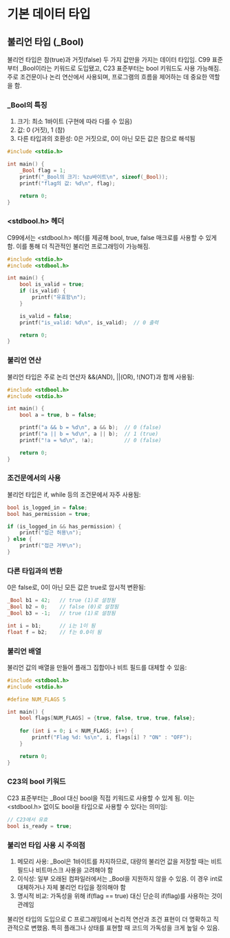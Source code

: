 # 기본 데이터 타입

## 불리언 타입 (_Bool)

불리언 타입은 참(true)과 거짓(false) 두 가지 값만을 가지는 데이터 타입임. C99 표준부터 _Bool이라는 키워드로 도입됐고, C23 표준부터는 bool 키워드도 사용 가능해짐. 주로 조건문이나 논리 연산에서 사용되며, 프로그램의 흐름을 제어하는 데 중요한 역할을 함.

### _Bool의 특징

1. 크기: 최소 1바이트 (구현에 따라 다를 수 있음)
2. 값: 0 (거짓), 1 (참)
3. 다른 타입과의 호환성: 0은 거짓으로, 0이 아닌 모든 값은 참으로 해석됨

```c
#include <stdio.h>

int main() {
    _Bool flag = 1;
    printf("_Bool의 크기: %zu바이트\n", sizeof(_Bool));
    printf("flag의 값: %d\n", flag);

    return 0;
}
```

### <stdbool.h> 헤더

C99에서는 <stdbool.h> 헤더를 제공해 bool, true, false 매크로를 사용할 수 있게 함. 이를 통해 더 직관적인 불리언 프로그래밍이 가능해짐.

```c
#include <stdio.h>
#include <stdbool.h>

int main() {
    bool is_valid = true;
    if (is_valid) {
        printf("유효함\n");
    }

    is_valid = false;
    printf("is_valid: %d\n", is_valid);  // 0 출력

    return 0;
}
```

### 불리언 연산

불리언 타입은 주로 논리 연산자 &&(AND), ||(OR), !(NOT)과 함께 사용됨:

```c
#include <stdbool.h>
#include <stdio.h>

int main() {
    bool a = true, b = false;

    printf("a && b = %d\n", a && b);  // 0 (false)
    printf("a || b = %d\n", a || b);  // 1 (true)
    printf("!a = %d\n", !a);          // 0 (false)

    return 0;
}
```

### 조건문에서의 사용

불리언 타입은 if, while 등의 조건문에서 자주 사용됨:

```c
bool is_logged_in = false;
bool has_permission = true;

if (is_logged_in && has_permission) {
    printf("접근 허용\n");
} else {
    printf("접근 거부\n");
}
```

### 다른 타입과의 변환

0은 false로, 0이 아닌 모든 값은 true로 암시적 변환됨:

```c
_Bool b1 = 42;   // true (1)로 설정됨
_Bool b2 = 0;    // false (0)로 설정됨
_Bool b3 = -1;   // true (1)로 설정됨

int i = b1;      // i는 1이 됨
float f = b2;    // f는 0.0이 됨
```

### 불리언 배열

불리언 값의 배열을 만들어 플래그 집합이나 비트 필드를 대체할 수 있음:

```c
#include <stdbool.h>
#include <stdio.h>

#define NUM_FLAGS 5

int main() {
    bool flags[NUM_FLAGS] = {true, false, true, true, false};
    
    for (int i = 0; i < NUM_FLAGS; i++) {
        printf("Flag %d: %s\n", i, flags[i] ? "ON" : "OFF");
    }

    return 0;
}
```

### C23의 bool 키워드

C23 표준부터는 _Bool 대신 bool을 직접 키워드로 사용할 수 있게 됨. 이는 <stdbool.h> 없이도 bool을 타입으로 사용할 수 있다는 의미임:

```c
// C23에서 유효
bool is_ready = true;
```

### 불리언 타입 사용 시 주의점

1. 메모리 사용: _Bool은 1바이트를 차지하므로, 대량의 불리언 값을 저장할 때는 비트 필드나 비트마스크 사용을 고려해야 함
2. 이식성: 일부 오래된 컴파일러에서는 _Bool을 지원하지 않을 수 있음. 이 경우 int로 대체하거나 자체 불리언 타입을 정의해야 함
3. 명시적 비교: 가독성을 위해 if(flag == true) 대신 단순히 if(flag)를 사용하는 것이 관례임

불리언 타입의 도입으로 C 프로그래밍에서 논리적 연산과 조건 표현이 더 명확하고 직관적으로 변했음. 특히 플래그나 상태를 표현할 때 코드의 가독성을 크게 높일 수 있음.
